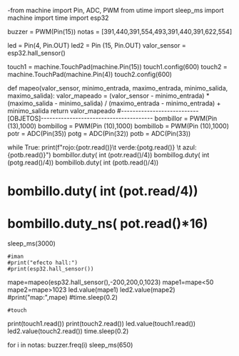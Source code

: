 -from machine import Pin, ADC, PWM
from utime import sleep_ms
import machine
import time
import esp32


buzzer = PWM(Pin(15))
notas = [391,440,391,554,493,391,440,391,622,554]

led = Pin(4, Pin.OUT)
led2 = Pin (15, Pin.OUT)
valor_sensor = esp32.hall_sensor()

touch1 = machine.TouchPad(machine.Pin(15))
touch1.config(600)
touch2 = machine.TouchPad(machine.Pin(4))
touch2.config(600)

def mapeo(valor_sensor, minimo_entrada, maximo_entrada, minimo_salida, maximo_salida):
  valor_mapeado = (valor_sensor - minimo_entrada) * (maximo_salida - minimo_salida) / (maximo_entrada - minimo_entrada) + minimo_salida
  return valor_mapeado
#--------------------------- [OBJETOS]---------------------------------------
bombillor  = PWM(Pin (13),1000)
bombillog  = PWM(Pin (10),1000)
bombillob  = PWM(Pin (10),1000)
potr = ADC(Pin(35))
potg = ADC(Pin(32))
potb = ADC(Pin(33))

  


while True:
  print(f"rojo:{potr.read()}\t verde:{potg.read()} \t azul:{potb.read()}")
  bombillor.duty( int (potr.read()/4))
  bombillog.duty( int (potg.read()/4))
  bombillob.duty( int (potb.read()/4))
  # bombillo.duty( int (pot.read/4))
  # bombillo.duty_ns( pot.read()*16)
  sleep_ms(3000)
  
    #iman
    #print("efecto hall:")
    #print(esp32.hall_sensor())
  mape=mapeo(esp32.hall_sensor(),-200,200,0,1023)
  mape1=mape<50
  mape2=mape>1023
  led.value(mape1)
  led2.value(mape2)
    #print("map:",mape)
    #time.sleep(0.2)
    
    #touch
  print(touch1.read())
  print(touch2.read())
  led.value(touch1.read())
  led2.value(touch2.read())
  time.sleep(0.2)
   
  for i in notas:
    buzzer.freq(i)
    sleep_ms(650)
